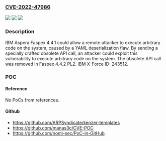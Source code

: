 ### [CVE-2022-47986](https://cve.mitre.org/cgi-bin/cvename.cgi?name=CVE-2022-47986)
![](https://img.shields.io/static/v1?label=Product&message=Aspera%20Faspex&color=blue)
![](https://img.shields.io/static/v1?label=Version&message=%3D%204.4.2%20&color=brighgreen)
![](https://img.shields.io/static/v1?label=Vulnerability&message=CWE-502%20Deserialization%20of%20Untrusted%20Data&color=brighgreen)

### Description

IBM Aspera Faspex 4.4.1 could allow a remote attacker to execute arbitrary code on the system, caused by a YAML deserialization flaw. By sending a specially crafted obsolete API call, an attacker could exploit this vulnerability to execute arbitrary code on the system. The obsolete API call was removed in Faspex 4.4.2 PL2. IBM X-Force ID: 243512.

### POC

#### Reference
No PoCs from references.

#### Github
- https://github.com/ARPSyndicate/kenzer-templates
- https://github.com/manas3c/CVE-POC
- https://github.com/nomi-sec/PoC-in-GitHub

